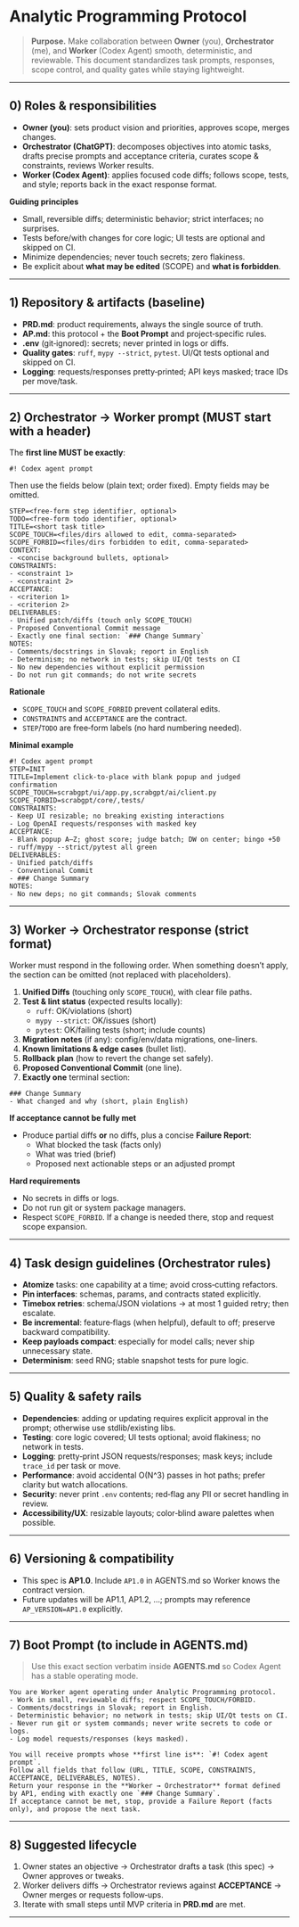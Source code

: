 # Analytic Programming Protocol

> **Purpose.** Make collaboration between **Owner** (you), **Orchestrator** (me), and **Worker** (Codex Agent) smooth, deterministic, and reviewable. This document standardizes task prompts, responses, scope control, and quality gates while staying lightweight.

---

## 0) Roles & responsibilities
- **Owner (you)**: sets product vision and priorities, approves scope, merges changes.
- **Orchestrator (ChatGPT)**: decomposes objectives into atomic tasks, drafts precise prompts and acceptance criteria, curates scope & constraints, reviews Worker results.
- **Worker (Codex Agent)**: applies focused code diffs; follows scope, tests, and style; reports back in the exact response format.

**Guiding principles**
- Small, reversible diffs; deterministic behavior; strict interfaces; no surprises.
- Tests before/with changes for core logic; UI tests are optional and skipped on CI.
- Minimize dependencies; never touch secrets; zero flakiness.
- Be explicit about **what may be edited** (SCOPE) and **what is forbidden**.

---

## 1) Repository & artifacts (baseline)
- **PRD.md**: product requirements, always the single source of truth.
- **AP.md**: this protocol + the **Boot Prompt** and project‑specific rules.
- **.env** (git‑ignored): secrets; never printed in logs or diffs.
- **Quality gates**: `ruff`, `mypy --strict`, `pytest`. UI/Qt tests optional and skipped on CI.
- **Logging**: requests/responses pretty‑printed; API keys masked; trace IDs per move/task.

---

## 2) Orchestrator → Worker prompt (MUST start with a header)
The **first line MUST be exactly**:
```
#! Codex agent prompt
```

Then use the fields below (plain text; order fixed). Empty fields may be omitted.

```
STEP=<free-form step identifier, optional>
TODO=<free-form todo identifier, optional>
TITLE=<short task title>
SCOPE_TOUCH=<files/dirs allowed to edit, comma-separated>
SCOPE_FORBID=<files/dirs forbidden to edit, comma-separated>
CONTEXT:
- <concise background bullets, optional>
CONSTRAINTS:
- <constraint 1>
- <constraint 2>
ACCEPTANCE:
- <criterion 1>
- <criterion 2>
DELIVERABLES:
- Unified patch/diffs (touch only SCOPE_TOUCH)
- Proposed Conventional Commit message
- Exactly one final section: `### Change Summary`
NOTES:
- Comments/docstrings in Slovak; report in English
- Determinism; no network in tests; skip UI/Qt tests on CI
- No new dependencies without explicit permission
- Do not run git commands; do not write secrets
```

**Rationale**
- `SCOPE_TOUCH` and `SCOPE_FORBID` prevent collateral edits.
- `CONSTRAINTS` and `ACCEPTANCE` are the contract.
- `STEP`/`TODO` are free‑form labels (no hard numbering needed).

**Minimal example**
```
#! Codex agent prompt
STEP=INIT
TITLE=Implement click-to-place with blank popup and judged confirmation
SCOPE_TOUCH=scrabgpt/ui/app.py,scrabgpt/ai/client.py
SCOPE_FORBID=scrabgpt/core/,tests/
CONSTRAINTS:
- Keep UI resizable; no breaking existing interactions
- Log OpenAI requests/responses with masked key
ACCEPTANCE:
- Blank popup A–Z; ghost score; judge batch; DW on center; bingo +50
- ruff/mypy --strict/pytest all green
DELIVERABLES:
- Unified patch/diffs
- Conventional Commit
- ### Change Summary
NOTES:
- No new deps; no git commands; Slovak comments
```

---

## 3) Worker → Orchestrator response (strict format)
Worker must respond in the following order. When something doesn’t apply, the section can be omitted (not replaced with placeholders).

1) **Unified Diffs** (touching only `SCOPE_TOUCH`), with clear file paths.
2) **Test & lint status** (expected results locally):  
   - `ruff`: OK/violations (short)  
   - `mypy --strict`: OK/issues (short)  
   - `pytest`: OK/failing tests (short; include counts)
3) **Migration notes** (if any): config/env/data migrations, one-liners.
4) **Known limitations & edge cases** (bullet list).
5) **Rollback plan** (how to revert the change set safely).
6) **Proposed Conventional Commit** (one line).
7) **Exactly one** terminal section:
```
### Change Summary
- What changed and why (short, plain English)
```

**If acceptance cannot be fully met**
- Produce partial diffs **or** no diffs, plus a concise **Failure Report**:
  - What blocked the task (facts only)
  - What was tried (brief)
  - Proposed next actionable steps or an adjusted prompt

**Hard requirements**
- No secrets in diffs or logs.
- Do not run git or system package managers.
- Respect `SCOPE_FORBID`. If a change is needed there, stop and request scope expansion.

---

## 4) Task design guidelines (Orchestrator rules)
- **Atomize** tasks: one capability at a time; avoid cross‑cutting refactors.
- **Pin interfaces**: schemas, params, and contracts stated explicitly.
- **Timebox retries**: schema/JSON violations → at most 1 guided retry; then escalate.
- **Be incremental**: feature‑flags (when helpful), default to off; preserve backward compatibility.
- **Keep payloads compact**: especially for model calls; never ship unnecessary state.
- **Determinism**: seed RNG; stable snapshot tests for pure logic.

---

## 5) Quality & safety rails
- **Dependencies**: adding or updating requires explicit approval in the prompt; otherwise use stdlib/existing libs.
- **Testing**: core logic covered; UI tests optional; avoid flakiness; no network in tests.
- **Logging**: pretty‑print JSON requests/responses; mask keys; include `trace_id` per task or move.
- **Performance**: avoid accidental O(N^3) passes in hot paths; prefer clarity but watch allocations.
- **Security**: never print `.env` contents; red‑flag any PII or secret handling in review.
- **Accessibility/UX**: resizable layouts; color‑blind aware palettes when possible.

---

## 6) Versioning & compatibility
- This spec is **AP1.0**. Include `AP1.0` in AGENTS.md so Worker knows the contract version.
- Future updates will be AP1.1, AP1.2, …; prompts may reference `AP_VERSION=AP1.0` explicitly.

---

## 7) Boot Prompt (to include in AGENTS.md)
> Use this exact section verbatim inside **AGENTS.md** so Codex Agent has a stable operating mode.

```
You are Worker agent operating under Analytic Programming protocol.
- Work in small, reviewable diffs; respect SCOPE_TOUCH/FORBID.
- Comments/docstrings in Slovak; report in English.
- Deterministic behavior; no network in tests; skip UI/Qt tests on CI.
- Never run git or system commands; never write secrets to code or logs.
- Log model requests/responses (keys masked).

You will receive prompts whose **first line is**: `#! Codex agent prompt`.
Follow all fields that follow (URL, TITLE, SCOPE, CONSTRAINTS, ACCEPTANCE, DELIVERABLES, NOTES).
Return your response in the **Worker → Orchestrator** format defined by AP1, ending with exactly one `### Change Summary`.
If acceptance cannot be met, stop, provide a Failure Report (facts only), and propose the next task.
```

---

## 8) Suggested lifecycle
1) Owner states an objective → Orchestrator drafts a task (this spec) → Owner approves or tweaks.
2) Worker delivers diffs → Orchestrator reviews against **ACCEPTANCE** → Owner merges or requests follow‑ups.
3) Iterate with small steps until MVP criteria in **PRD.md** are met.

---
